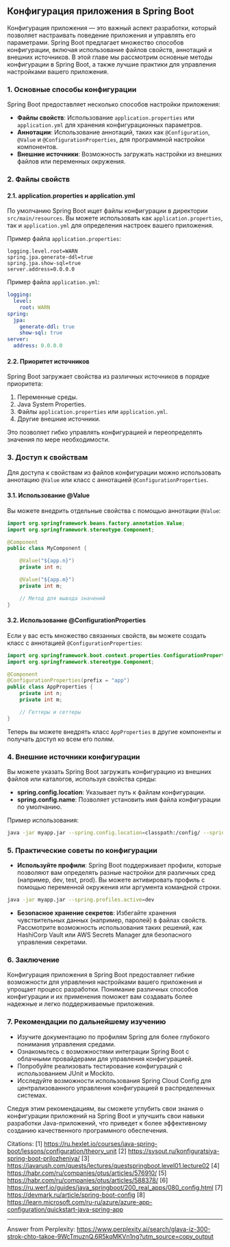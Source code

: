 ## Конфигурация приложения в Spring Boot

Конфигурация приложения — это важный аспект разработки, который позволяет настраивать поведение приложения и управлять его параметрами. Spring Boot предлагает множество способов конфигурации, включая использование файлов свойств, аннотаций и внешних источников. В этой главе мы рассмотрим основные методы конфигурации в Spring Boot, а также лучшие практики для управления настройками вашего приложения.

### 1. Основные способы конфигурации

Spring Boot предоставляет несколько способов настройки приложения:

- **Файлы свойств**: Использование `application.properties` или `application.yml` для хранения конфигурационных параметров.
- **Аннотации**: Использование аннотаций, таких как `@Configuration`, `@Value` и `@ConfigurationProperties`, для программной настройки компонентов.
- **Внешние источники**: Возможность загружать настройки из внешних файлов или переменных окружения.

### 2. Файлы свойств

#### 2.1. application.properties и application.yml

По умолчанию Spring Boot ищет файлы конфигурации в директории `src/main/resources`. Вы можете использовать как `application.properties`, так и `application.yml` для определения настроек вашего приложения.

Пример файла `application.properties`:

```properties
logging.level.root=WARN
spring.jpa.generate-ddl=true
spring.jpa.show-sql=true
server.address=0.0.0.0
```

Пример файла `application.yml`:

```yaml
logging:
  level:
    root: WARN
spring:
  jpa:
    generate-ddl: true
    show-sql: true
server:
  address: 0.0.0.0
```

#### 2.2. Приоритет источников

Spring Boot загружает свойства из различных источников в порядке приоритета:

1. Переменные среды.
2. Java System Properties.
3. Файлы `application.properties` или `application.yml`.
4. Другие внешние источники.

Это позволяет гибко управлять конфигурацией и переопределять значения по мере необходимости.

### 3. Доступ к свойствам

Для доступа к свойствам из файлов конфигурации можно использовать аннотацию `@Value` или класс с аннотацией `@ConfigurationProperties`.

#### 3.1. Использование @Value

Вы можете внедрить отдельные свойства с помощью аннотации `@Value`:

```java
import org.springframework.beans.factory.annotation.Value;
import org.springframework.stereotype.Component;

@Component
public class MyComponent {

    @Value("${app.n}")
    private int n;

    @Value("${app.m}")
    private int m;

    // Метод для вывода значений
}
```

#### 3.2. Использование @ConfigurationProperties

Если у вас есть множество связанных свойств, вы можете создать класс с аннотацией `@ConfigurationProperties`:

```java
import org.springframework.boot.context.properties.ConfigurationProperties;
import org.springframework.stereotype.Component;

@Component
@ConfigurationProperties(prefix = "app")
public class AppProperties {
    private int n;
    private int m;

    // Геттеры и сеттеры
}
```

Теперь вы можете внедрять класс `AppProperties` в другие компоненты и получать доступ ко всем его полям.

### 4. Внешние источники конфигурации

Вы можете указать Spring Boot загружать конфигурацию из внешних файлов или каталогов, используя свойства среды:

- **spring.config.location**: Указывает путь к файлам конфигурации.
- **spring.config.name**: Позволяет установить имя файла конфигурации по умолчанию.

Пример использования:

```bash
java -jar myapp.jar --spring.config.location=classpath:/config/ --spring.config.name=myconfig
```

### 5. Практические советы по конфигурации

- **Используйте профили**: Spring Boot поддерживает профили, которые позволяют вам определять разные настройки для различных сред (например, dev, test, prod). Вы можете активировать профиль с помощью переменной окружения или аргумента командной строки.
  
```bash
java -jar myapp.jar --spring.profiles.active=dev
```

- **Безопасное хранение секретов**: Избегайте хранения чувствительных данных (например, паролей) в файлах свойств. Рассмотрите возможность использования таких решений, как HashiCorp Vault или AWS Secrets Manager для безопасного управления секретами.

### 6. Заключение

Конфигурация приложения в Spring Boot предоставляет гибкие возможности для управления настройками вашего приложения и упрощает процесс разработки. Понимание различных способов конфигурации и их применения поможет вам создавать более надежные и легко поддерживаемые приложения.

### 7. Рекомендации по дальнейшему изучению

- Изучите документацию по профилям Spring для более глубокого понимания управления средами.
- Ознакомьтесь с возможностями интеграции Spring Boot с облачными провайдерами для управления конфигурацией.
- Попробуйте реализовать тестирование конфигураций с использованием JUnit и Mockito.
- Исследуйте возможности использования Spring Cloud Config для централизованного управления конфигурацией в распределенных системах.

Следуя этим рекомендациям, вы сможете углубить свои знания о конфигурации приложений на Spring Boot и улучшить свои навыки разработки Java-приложений, что приведет к более эффективному созданию качественного программного обеспечения.

Citations:
[1] https://ru.hexlet.io/courses/java-spring-boot/lessons/configuration/theory_unit
[2] https://sysout.ru/konfiguratsiya-spring-boot-prilozheniya/
[3] https://javarush.com/quests/lectures/questspringboot.level01.lecture02
[4] https://habr.com/ru/companies/otus/articles/576910/
[5] https://habr.com/ru/companies/otus/articles/588378/
[6] https://ru.werf.io/guides/java_springboot/200_real_apps/080_config.html
[7] https://devmark.ru/article/spring-boot-config
[8] https://learn.microsoft.com/ru-ru/azure/azure-app-configuration/quickstart-java-spring-app

---
Answer from Perplexity: https://www.perplexity.ai/search/glava-iz-300-strok-chto-takoe-9WcTmuznQ.6R5kqMKVn1ng?utm_source=copy_output
